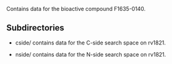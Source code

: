 Contains data for the bioactive compound F1635-0140.

## Subdirectories

- cside/ contains data for the C-side search space on rv1821.

- nside/ contains data for the N-side search space on rv1821.

